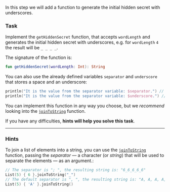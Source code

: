 In this step we will add a function to generate the initial hidden secret with underscores.

### Task

Implement the `getHiddenSecret` function, that accepts `wordLength`
and generates the initial hidden secret with underscores, e.g. for `wordLength` `4` the result will be `_ _ _ _`.

<div class="hint" title="Push me to see the new signature of the getHiddenSecret function">

The signature of the function is:
```kotlin
fun getHiddenSecret(wordLength: Int): String
```
</div>

You can also use the already defined variables `separator` and `underscore` that stores a space and an underscore:
```kotlin
println("It is the value from the separator variable: $separator.") // It is the value from the separator variable:  .
println("It is the value from the separator variable: $underscore.") // It is the value from the separator variable: _.
```

You can implement this function in any way you choose, but we _recommend_ looking into the [`joinToString`](https://kotlinlang.org/api/latest/jvm/stdlib/kotlin.collections/join-to-string.html) function.

If you have any difficulties, **hints will help you solve this task**.

----

### Hints

<div class="Hint" title="Push me to learn more about joinToString function">

To join a list of elements into a string,
you can use the [`joinToString`](https://kotlinlang.org/api/latest/jvm/stdlib/kotlin.sequences/join-to-string.html)
function, passing the _separator_ — a character (or _string_)
that will be used to separate the elements — as an argument.:
```kotlin
// The separator is "; ", the resulting string is: "6_6_6_6_6"
List(5) { 6 }.joinToString("_")
// The default separator is ", ", the resulting string is: "A, A, A, A, A"
List(5) { 'A' }.joinToString()
```
</div>
